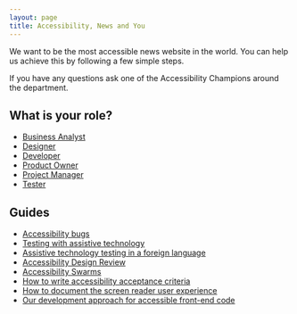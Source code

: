 ```yaml
---
layout: page
title: Accessibility, News and You
---
```

We want to be the most accessible news website in the world. You can help us achieve this by following a few simple steps. 

If you have any questions ask one of the Accessibility Champions around the department.

## What is your role?

- [Business Analyst](accessibility-news-and-business-analysts)
- [Designer](accessibility-news-and-designers)
- [Developer](accessibility-news-and-developers)
- [Product Owner](accessibility-news-and-product-owners)
- [Project Manager](accessibility-news-and-project-managers)
- [Tester](accessibility-news-and-testers)

## Guides

- [Accessibility bugs](/accessibility-news-and-you/guides/accessibility-bugs.html)
- [Testing with assistive technology](/accessibility-news-and-you/assistive-technology/testing.html)
- [Assistive technology testing in a foreign language](/accessibility-news-and-you/assistive-technology/assistive-technology-testing-in-a-foreign-language.html)
- [Accessibility Design Review](/accessibility-news-and-you/guides/accessibility-design-review.html)
- [Accessibility Swarms](/accessibility-news-and-you/guides/accessibility-swarms.html)
- [How to write accessibility acceptance criteria](/accessibility-news-and-you/guides/accessibility-acceptance-criteria.html)
- [How to document the screen reader user experience](/accessibility-news-and-you/guides/screen-reader-ux.html)
- [Our development approach for accessible front-end code](/accessibility-news-and-you/guides/development-approach-for-accessible-front-end-code.html)
